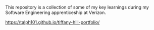 This repository is a collection of some of my key learnings during my Software Engineering apprenticeship at Verizon.

https://talph101.github.io/tiffany-hill-portfolio/

